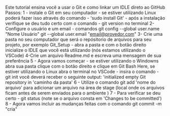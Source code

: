 Este tutorial ensina você a usar o Git e como linkar um IDLE direto ao GitHub
Passos:
1 - instale o Git em seu computador - se estiver utilizando Linux poderá fazer isso através do comando - 'sudo install Git' - após a instalação verifique se deu tudo certo com o comando - git version no terminal
2- Configure o usuário e um email - comandos git config --global user.name "Nome Usuário" git --global user.email "email@provedor.com"
3- Crie uma pasta no seu computador que será o repósitorio de arquivos para seu projeto, por exemplo Git_Setup - abra a pasta e com o botão direito inicialize o IDLE que você está utilizando (nós estamos utilizando o VSCode)
4-Crie um arquivo Readme.md e escreva uma mensagem de sua preferência
5 - Agora vamos começar - se estiver utilizando o Windowns abra sua pasta clique com o botão direito e clique em Git Bash Here, se estiver utilizando o Linux abra o terminal no VSCode - insira o comando - git init você deverá receber o seguinte output: 'initialized empty Git repository in 'caminho da pasta'
6 - Utilize o comando git add 'nome do arquivo' para adicionar um arquivo na área de stage (local onde os arquivos ficam antes de serem enviados para o ambiente )
7 - Para verificar se deu certo - git status (note se o arquivo consta em 'Changes to be committed')
8 - Agora vamos incluir as mudanças feitas com o comando git commit -m "cria"